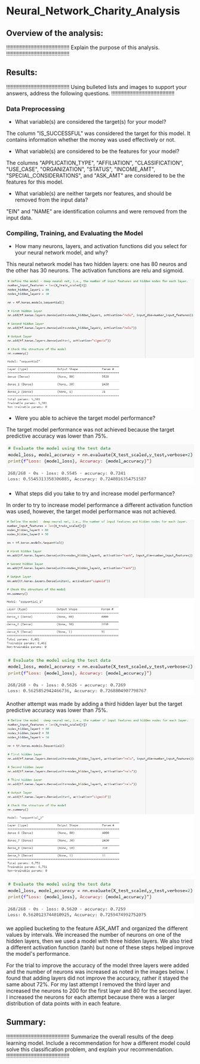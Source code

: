 # Neural_Network_Charity_Analysis

## Overview of the analysis:

!!!!!!!!!!!!!!!!!!!!!!!!!!!!!!!!!!!!!!!!!!
Explain the purpose of this analysis.
!!!!!!!!!!!!!!!!!!!!!!!!!!!!!!!!!!!!!!!!!!

## Results:
!!!!!!!!!!!!!!!!!!!!!!!!!!!!!!!!!!!!!!!!!!
Using bulleted lists and images to support your answers, address the following questions.
!!!!!!!!!!!!!!!!!!!!!!!!!!!!!!!!!!!!!!!!!!

### Data Preprocessing

- What variable(s) are considered the target(s) for your model?

The column "IS_SUCCESSFUL" was considered the target for this model. It contains information whether the money was used effectively or not.

- What variable(s) are considered to be the features for your model?

The columns "APPLICATION_TYPE", "AFFILIATION", "CLASSIFICATION", "USE_CASE", "ORGANIZATION", "STATUS", "INCOME_AMT", "SPECIAL_CONSIDERATIONS", and "ASK_AMT" are considered to be the features for this model.

- What variable(s) are neither targets nor features, and should be removed from the input data?

"EIN" and "NAME" are identification columns and were removed from the input data.


### Compiling, Training, and Evaluating the Model

- How many neurons, layers, and activation functions did you select for your neural network model, and why?

This neural network model has two hidden layers: one has 80 neuros and the other has 30 neurons.
The activation functions are relu and sigmoid.

![Neurons, layers and activation functions](./Images/image1.PNG)

- Were you able to achieve the target model performance?

The target model performance was not achieved because the target predictive accuracy was lower than 75%.

![Accuracy](./Images/image2.PNG)

- What steps did you take to try and increase model performance?

In order to try to increase model performance a different activation function was used, however, the target model performance was not achieved.

![Different activation function: tanh](./Images/image3.PNG)

![Second attempt accuracy](./Images/image4.PNG)

Another attempt was made by adding a third hidden layer but the target predictive accuracy was lower than 75%.

![Adding a third hidden layer: tanh](./Images/image5.PNG)

![Third attempt accuracy](./Images/image6.PNG)

we applied bucketing to the feature ASK_AMT and organized the different values by intervals.
We increased the number of neurons on one of the hidden layers, then we used a model with three hidden layers.
We also tried a different activation function (tanh) but none of these steps helped improve the model's performance.

For the trial to improve the accuracy of the model three layers were added and the number of neurons was increased as noted in the images below. I found that adding layers did not improve the accuracy, rather it stayed the same about 72%. For my last attempt I removed the third layer and increased the neurons to 200 for the first layer and 80 for the second layer. I increased the neurons for each attempt because there was a larger distribution of data points with in each feature.


## Summary: 
!!!!!!!!!!!!!!!!!!!!!!!!!!!!!!!!!!!!!!!!!!
Summarize the overall results of the deep learning model. Include a recommendation for how a different model could solve this classification problem, and explain your recommendation.
!!!!!!!!!!!!!!!!!!!!!!!!!!!!!!!!!!!!!!!!!!